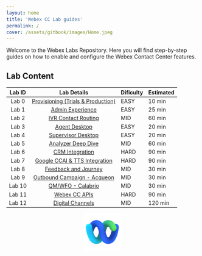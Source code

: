 ```yaml
---
layout: home
title: 'Webex CC Lab guides'
permalink: /
cover: /assets/gitbook/images/Home.jpeg
---
```



Welcome to the Webex Labs Repository. Here you will find step-by-step guides on how to enable and configure the Webex Contact Center features.


## Lab Content

| Lab ID |                         Lab Details                         |  Dificulty   | Estimated |
|:------:|:-----------------------------------------------------------:| --- | --------- |
| Lab 0  | [Provisioning (Trials & Production) ](/pages/Provisioning/) |   EASY  |   10 min        |
| Lab 1  |               [Admin Experience](/pages/CH/)                |  EASY   |  25 min         |
| Lab 2  |             [IVR Contact Routing](/pages/IVR/)              |  MID   |  60 min         |
| Lab 3  |               [Agent Desktop](/pages/Agent/)                |  EASY   |  20 min         |
| Lab 4  |          [Supervisor Desktop](/pages/Supervisor/)           |  EASY   |   20 min        |
| Lab 5  |           [Analyzer Deep Dive](/pages/Analyzer/)            | MID    |  60 min         |
| Lab 6  |               [CRM Integration](/pages/CRM/)                | HARD    |   90 min        |
| Lab 7  |        [Google CCAI & TTS Integration](/pages/CCAI/)        | HARD    |  90 min         |
| Lab 8  |             [Feedback and Journey](/pages/WxM/)             | MID    |  30 min         |
| Lab 9  |       [Outbound Campaign - Acqueon](/pages/Acqueon/)        | MID    |   30 min        |
| Lab 10 |            [QM/WFO - Calabrio](/pages/Calabrio/)            | MID    |  30 min         |
| Lab 11 |                [Webex CC APIs](/pages/API/)                 | HARD    |  90 min         |
| Lab 12 |             [Digital Channels](/pages/Digital/)             | MID    |   120 min        |



<center><img src="/assets/gitbook/images/webex.png" width="100"></center>

